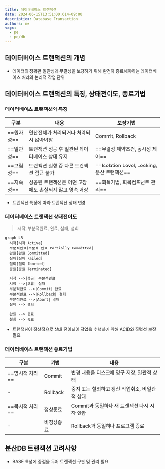 ```yaml
---
title: 데이터베이스 트랜잭션
date: 2024-06-15T13:51:00.614+09:00
description: Database Transaction
authors: me
tags:
  - pe
  - pe/db
---
```


## 데이터베이스 트랜잭션의 개념

- 데이터의 정확환 일관성과 무결성을 보장하기 위해 완전히 종료해야하는 데이터베이스 처리의 논리적 작업 단위

## 데이터베이스 트랜잭션의 특징, 상태전이도, 종료기법

### 데이터베이스 트랜잭션의 특징

| 구분 | 내용 | 보장기법 |
| --- | --- | --- |
| ==원자성== | 연산전체가 처리되거나 처리되지 않아야함 | Commit, Rollback  |
| ==일관성== | 트랜잭션 성공 후 일관된 데이터베이스 상태 유지 | ==무결성 제약조건, 동시성 제어== |
| ==고립성== | 트랜잭션 실행 중 다른 트랜잭션 접근 불가 | ==Isolation Level, Locking, 분산 트랜잭션== |
| ==지속성== | 성공된 트랜잭션은 어떤 고장에도 손실되지 않고 영속 저장 | ==회복기법, 회복컴포넌트 관리== |

- 트랜잭션 특징에 따라 트랜잭션 상태 변경

### 데이터베이스 트랜잭션 상태전이도

> 시작, 부분적완료, 완료, 실패, 철회

```mermaid
graph LR
  시작[시작 Active]
  부분적완료[부분적 완료 Partially Committed]
  완료[완료 Committed]
  실패[실패 Failed]
  철회[철회 Aborted]
  종료[종료 Terminated]

  시작 -->|성공| 부분적완료
  시작 -->|오류| 실패
  부분적완료 -->|Commit| 완료
  부분적완료 -->|Rollback| 철회
  부분적완료 -->|Abort| 실패
  실패 --> 철회

  완료 --> 종료
  철회 --> 종료
```

- 트랜잭션이 정상적으로 상태 전이되어 작업을 수행하기 위해 ACID와 직렬성 보장 필요

### 데이터베이스 트랜잭션 종료기법

| 구분 | 기법 | 내용 |
| --- | --- | --- |
| ==명시적 처리== | Commit     | 변경 내용을 디스크에 영구 저장, 일관적 상태     |
| -           | Rollback   | 중지 또는 철최하고 갱신 작업취소, 비일관적 상태 |
| ==묵시적 처리== | 정상종료   | Commit과 동일하나 새 트랜잭션 다시 시작 안함    |
| -           | 비정상종료 | Rollback과 동일하나 프로그램 종료               |

## 분산DB 트랜잭션 고려사항

- BASE 특성에 중점을 두어 트랜잭션 구현 및 관리 필요
